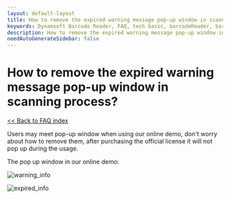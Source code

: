 ```yaml
---
layout: default-layout
title: How to remove the expired warning message pop-up window in scanning process?
keywords: Dynamsoft Barcode Reader, FAQ, tech basic, barcodeReader, barcodeScanner, pop-up window
description: How to remove the expired warning message pop-up window in scanning process?
needAutoGenerateSidebar: false
---
```


# How to remove the expired warning message pop-up window in scanning process?

[<< Back to FAQ index](index.md)

Users may meet pop-up window when using our online demo, don't worry about how to remove them, after purchasing the official license it will not pop up during the usage.

The pop up window in our online demo:

![warning_info](https://github.com/dynamsoft-docs/barcode-reader-docs-js/blob/95872c441452d9fb056fe8258512a009a056ce72/programming/javascript/assets/warning_information.png)

![expired_info](https://github.com/dynamsoft-docs/barcode-reader-docs-js/blob/39d3605d319456dbe0f42f99c6704de9d612b6d5/programming/javascript/assets/warning_information.png)


